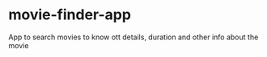 # movie-finder-app

App to search movies to know ott details, duration and other info about the movie
